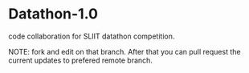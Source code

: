 # Datathon-1.0
code collaboration for SLIIT datathon competition.

NOTE:
fork and edit on that branch. After that you can pull request the current updates to prefered remote branch.
